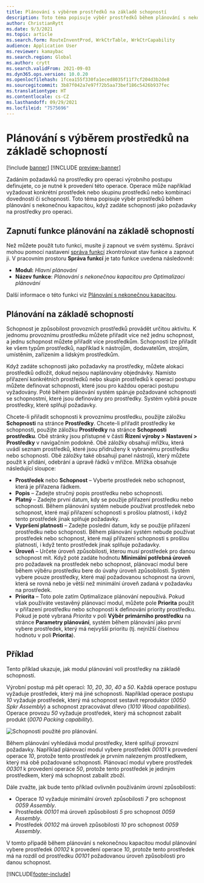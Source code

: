 ```yaml
---
title: Plánování s výběrem prostředků na základě schopností
description: Toto téma popisuje výběr prostředků během plánování s nekonečnou kapacitou, když zadáte schopnosti jako požadavky na prostředky pro operaci.
author: ChristianRytt
ms.date: 9/3/2021
ms.topic: article
ms.search.form: RouteInventProd, WrkCtrTable, WrkCtrCapability
audience: Application User
ms.reviewer: kamaybac
ms.search.region: Global
ms.author: crytt
ms.search.validFrom: 2021-09-03
ms.dyn365.ops.version: 10.0.20
ms.openlocfilehash: 1fcea155f330fa1eced8035f11f7cf204d3b2de8
ms.sourcegitcommit: 3b87f042a7e97f72b5aa73bef186c5426b937fec
ms.translationtype: HT
ms.contentlocale: cs-CZ
ms.lasthandoff: 09/29/2021
ms.locfileid: "7575696"
---
```

# <a name="scheduling-with-resource-selection-based-on-capability"></a>Plánování s výběrem prostředků na základě schopností

[!include [banner](../../includes/banner.md)]
[!INCLUDE [preview-banner](../../includes/preview-banner.md)]

Zadáním požadavků na prostředky pro operaci výrobního postupu definujete, co je nutné k provedení této operace. Operace může například vyžadovat konkrétní prostředek nebo skupinu prostředků nebo kombinaci dovedností či schopností. Toto téma popisuje výběr prostředků během plánování s nekonečnou kapacitou, když zadáte schopnosti jako požadavky na prostředky pro operaci.

## <a name="turn-on-the-capability-based-scheduling-feature"></a>Zapnutí funkce plánování na základě schopností

Než můžete použít tuto funkci, musíte ji zapnout ve svém systému. Správci mohou pomocí nastavení [správa funkcí](../../../fin-ops-core/fin-ops/get-started/feature-management/feature-management-overview.md) zkontrolovat stav funkce a zapnout ji. V pracovním prostoru **Správa funkcí** je tato funkce uvedena následovně:

- **Modul:** *Hlavní plánování*
- **Název funkce**: *Plánování s nekonečnou kapacitou pro Optimalizaci plánování*

Další informace o této funkci viz [Plánování s nekonečnou kapacitou](infinite-capacity-planning.md).

## <a name="capability-based-scheduling"></a>Plánování na základě schopností

Schopnost je způsobilost provozních prostředků provádět určitou aktivitu. K jednomu provoznímu prostředku můžete přiřadit více než jednu schopnost, a jednu schopnost můžete přiřadit více prostředkům. Schopnosti lze přiřadit ke všem typům prostředků, například k nástrojům, dodavatelům, strojům, umístěním, zařízením a lidským prostředkům.

Když zadáte schopnosti jako požadavky na prostředky, můžete alokaci prostředků odložit, dokud nejsou naplánovány objednávky. Namísto přiřazení konkrétních prostředků nebo skupin prostředků k operaci postupu můžete definovat schopnosti, které jsou pro každou operaci postupu vyžadovány. Poté během plánování systém spáruje požadované schopnosti se schopnostmi, které jsou definovány pro prostředky. Systém vybírá pouze prostředky, které splňují požadavky.

Chcete-li přiřadit schopnosti k provoznímu prostředku, použijte záložku **Schopnosti** na stránce **Prostředky**. Chcete-li přiřadit prostředky ke schopnosti, použijte záložku **Prostředky** na stránce **Schopnosti prostředku**. Obě stránky jsou přístupné v části **Řízení výroby \> Nastavení \> Prostředky** v navigačním podokně. Obě záložky obsahují mřížku, která uvádí seznam prostředků, které jsou přidruženy k vybranému prostředku nebo schopnosti. Obě záložky také obsahují panel nástrojů, který můžete použít k přidání, odebrání a úpravě řádků v mřížce. Mřížka obsahuje následující sloupce:

- **Prostředek** nebo **Schopnost** – Vyberte prostředek nebo schopnost, která je přiřazena řádkem.
- **Popis** – Zadejte stručný popis prostředku nebo schopnosti.
- **Platný** – Zadejte první datum, kdy se použije přiřazení prostředku nebo schopnosti. Během plánování systém nebude používat prostředek nebo schopnost, které mají přiřazení schopnosti s prošlou platností, i když tento prostředek jinak splňuje požadavky.
- **Vypršení platnosti** – Zadejte poslední datum, kdy se použije přiřazení prostředku nebo schopnosti. Během plánování systém nebude používat prostředek nebo schopnost, které mají přiřazení schopnosti s prošlou platností, i když tento prostředek jinak splňuje požadavky.
- **Úroveň** – Určete úroveň způsobilosti, kterou musí prostředek pro danou schopnost mít. Když poté zadáte hodnotu **Minimální potřebná úroveň** pro požadavek na prostředek nebo schopnost, plánovací modul bere během výběru prostředku bere do úvahy úroveň způsobilosti. Systém vybere pouze prostředky, které mají požadovanou schopnost na úrovni, která se rovná nebo je větší než minimální úroveň zadaná v požadavku na prostředek.
- **Priorita** – Toto pole zatím Optimalizace plánování nepoužívá. Pokud však používáte vestavěný plánovací modul, můžete pole **Priorita** použít v přiřazení prostředku nebo schopnosti k definování priority prostředku. Pokud je poté vybraná *Priorita* v poli **Výběr primárního prostředku** na stránce **Parametry plánování**, systém během plánování jako první vybere prostředek, který má nejvyšší prioritu (tj. nejnižší číselnou hodnotu v poli **Priorita**).

## <a name="example"></a>Příklad

Tento příklad ukazuje, jak modul plánování volí prostředky na základě schopností.

Výrobní postup má pět operací: *10*, *20*, *30*, *40* a *50*. Každá operace postupu vyžaduje prostředek, který má jiné schopnosti. Například operace postupu *10* vyžaduje prostředek, který má schopnost sestavit reproduktor (*0050 Spkr Assembly*) a schopnost zpracovávat dřevo (*1010 Wood capabilities*). Operace provozu *50* vyžaduje prostředek, který má schopnost zabalit produkt (*0070 Packing capability*).

![Schopnosti použité pro plánování.](media/capability-based-scheduling.png "Schopnosti použité pro plánování.")

Během plánování vyhledává modul prostředky, které splňují provozní požadavky. Například plánovací modul vybere prostředek *00101* k provedení operace *10*, protože tento prostředek je prvním nalezeným prostředkem, který má obě požadované schopnosti. Plánovací modul vybere prostředek *00301* k provedení operace *50*, protože tento prostředek je jediným prostředkem, který má schopnost zabalit zboží.

Dále zvažte, jak bude tento příklad ovlivněn používáním úrovní způsobilosti:

- Operace *10* vyžaduje minimální úroveň způsobilosti *7* pro schopnost *0059 Assembly*.
- Prostředek *00101* má úroveň způsobilosti *5* pro schopnost *0059 Assembly*.
- Prostředek *00102* má úroveň způsobilosti *10* pro schopnost *0059 Assembly*.

V tomto případě během plánování s nekonečnou kapacitou modul plánování vybere prostředek *00102* k provedení operace *10*, protože tento prostředek má na rozdíl od prostředku *00101* požadovanou úroveň způsobilosti pro danou schopnost.

[!INCLUDE[footer-include](../../../includes/footer-banner.md)]
